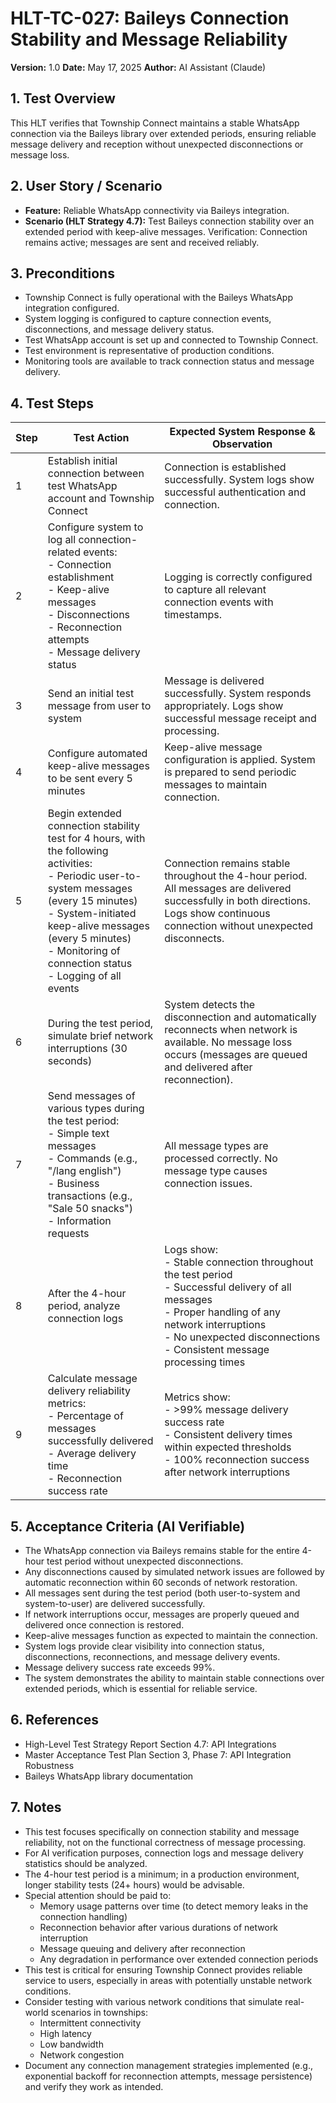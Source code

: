 # HLT-TC-027: Baileys Connection Stability and Message Reliability

**Version:** 1.0
**Date:** May 17, 2025
**Author:** AI Assistant (Claude)

## 1. Test Overview
This HLT verifies that Township Connect maintains a stable WhatsApp connection via the Baileys library over extended periods, ensuring reliable message delivery and reception without unexpected disconnections or message loss.

## 2. User Story / Scenario
* **Feature:** Reliable WhatsApp connectivity via Baileys integration.
* **Scenario (HLT Strategy 4.7):** Test Baileys connection stability over an extended period with keep-alive messages. Verification: Connection remains active; messages are sent and received reliably.

## 3. Preconditions
* Township Connect is fully operational with the Baileys WhatsApp integration configured.
* System logging is configured to capture connection events, disconnections, and message delivery status.
* Test WhatsApp account is set up and connected to Township Connect.
* Test environment is representative of production conditions.
* Monitoring tools are available to track connection status and message delivery.

## 4. Test Steps

| Step | Test Action | Expected System Response & Observation |
|------|-------------|----------------------------------------|
| 1 | Establish initial connection between test WhatsApp account and Township Connect | Connection is established successfully. System logs show successful authentication and connection. |
| 2 | Configure system to log all connection-related events: <br>- Connection establishment <br>- Keep-alive messages <br>- Disconnections <br>- Reconnection attempts <br>- Message delivery status | Logging is correctly configured to capture all relevant connection events with timestamps. |
| 3 | Send an initial test message from user to system | Message is delivered successfully. System responds appropriately. Logs show successful message receipt and processing. |
| 4 | Configure automated keep-alive messages to be sent every 5 minutes | Keep-alive message configuration is applied. System is prepared to send periodic messages to maintain connection. |
| 5 | Begin extended connection stability test for 4 hours, with the following activities: <br>- Periodic user-to-system messages (every 15 minutes) <br>- System-initiated keep-alive messages (every 5 minutes) <br>- Monitoring of connection status <br>- Logging of all events | Connection remains stable throughout the 4-hour period. All messages are delivered successfully in both directions. Logs show continuous connection without unexpected disconnects. |
| 6 | During the test period, simulate brief network interruptions (30 seconds) | System detects the disconnection and automatically reconnects when network is available. No message loss occurs (messages are queued and delivered after reconnection). |
| 7 | Send messages of various types during the test period: <br>- Simple text messages <br>- Commands (e.g., "/lang english") <br>- Business transactions (e.g., "Sale 50 snacks") <br>- Information requests | All message types are processed correctly. No message type causes connection issues. |
| 8 | After the 4-hour period, analyze connection logs | Logs show: <br>- Stable connection throughout the test period <br>- Successful delivery of all messages <br>- Proper handling of any network interruptions <br>- No unexpected disconnections <br>- Consistent message processing times |
| 9 | Calculate message delivery reliability metrics: <br>- Percentage of messages successfully delivered <br>- Average delivery time <br>- Reconnection success rate | Metrics show: <br>- >99% message delivery success rate <br>- Consistent delivery times within expected thresholds <br>- 100% reconnection success after network interruptions |

## 5. Acceptance Criteria (AI Verifiable)
* The WhatsApp connection via Baileys remains stable for the entire 4-hour test period without unexpected disconnections.
* Any disconnections caused by simulated network issues are followed by automatic reconnection within 60 seconds of network restoration.
* All messages sent during the test period (both user-to-system and system-to-user) are delivered successfully.
* If network interruptions occur, messages are properly queued and delivered once connection is restored.
* Keep-alive messages function as expected to maintain the connection.
* System logs provide clear visibility into connection status, disconnections, reconnections, and message delivery events.
* Message delivery success rate exceeds 99%.
* The system demonstrates the ability to maintain stable connections over extended periods, which is essential for reliable service.

## 6. References
* High-Level Test Strategy Report Section 4.7: API Integrations
* Master Acceptance Test Plan Section 3, Phase 7: API Integration Robustness
* Baileys WhatsApp library documentation

## 7. Notes
* This test focuses specifically on connection stability and message reliability, not on the functional correctness of message processing.
* For AI verification purposes, connection logs and message delivery statistics should be analyzed.
* The 4-hour test period is a minimum; in a production environment, longer stability tests (24+ hours) would be advisable.
* Special attention should be paid to:
  * Memory usage patterns over time (to detect memory leaks in the connection handling)
  * Reconnection behavior after various durations of network interruption
  * Message queuing and delivery after reconnection
  * Any degradation in performance over extended connection periods
* This test is critical for ensuring Township Connect provides reliable service to users, especially in areas with potentially unstable network conditions.
* Consider testing with various network conditions that simulate real-world scenarios in townships:
  * Intermittent connectivity
  * High latency
  * Low bandwidth
  * Network congestion
* Document any connection management strategies implemented (e.g., exponential backoff for reconnection attempts, message persistence) and verify they work as intended.